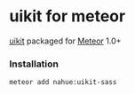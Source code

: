 uikit for meteor
==============

[uikit](http://getuikit.com/) packaged for [Meteor](https://www.meteor.com) 1.0+



### Installation

```
meteor add nahue:uikit-sass
```
